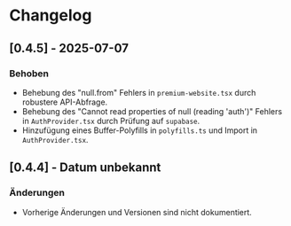 # Changelog

## [0.4.5] - 2025-07-07
### Behoben
- Behebung des "null.from" Fehlers in `premium-website.tsx` durch robustere API-Abfrage.
- Behebung des "Cannot read properties of null (reading 'auth')" Fehlers in `AuthProvider.tsx` durch Prüfung auf `supabase`.
- Hinzufügung eines Buffer-Polyfills in `polyfills.ts` und Import in `AuthProvider.tsx`.

## [0.4.4] - Datum unbekannt
### Änderungen
- Vorherige Änderungen und Versionen sind nicht dokumentiert.
